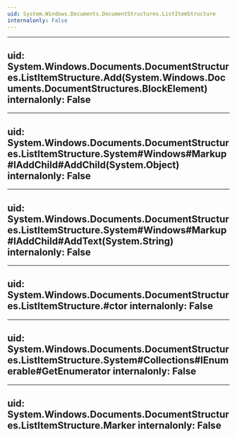 ```yaml
---
uid: System.Windows.Documents.DocumentStructures.ListItemStructure
internalonly: False
---
```


---
uid: System.Windows.Documents.DocumentStructures.ListItemStructure.Add(System.Windows.Documents.DocumentStructures.BlockElement)
internalonly: False
---

---
uid: System.Windows.Documents.DocumentStructures.ListItemStructure.System#Windows#Markup#IAddChild#AddChild(System.Object)
internalonly: False
---

---
uid: System.Windows.Documents.DocumentStructures.ListItemStructure.System#Windows#Markup#IAddChild#AddText(System.String)
internalonly: False
---

---
uid: System.Windows.Documents.DocumentStructures.ListItemStructure.#ctor
internalonly: False
---

---
uid: System.Windows.Documents.DocumentStructures.ListItemStructure.System#Collections#IEnumerable#GetEnumerator
internalonly: False
---

---
uid: System.Windows.Documents.DocumentStructures.ListItemStructure.Marker
internalonly: False
---
